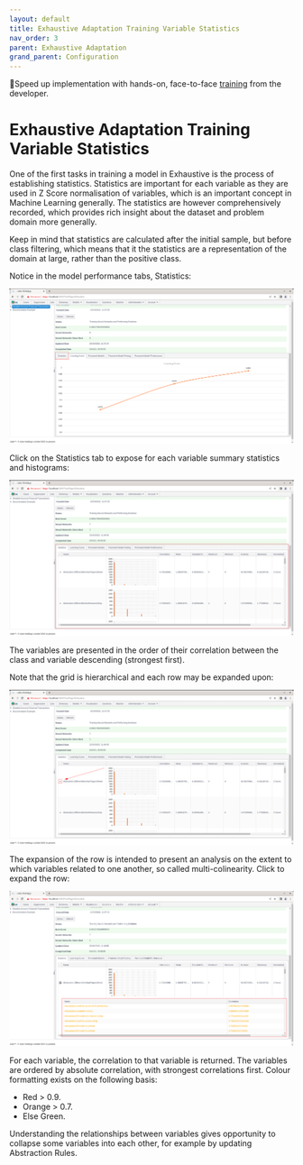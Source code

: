 ```yaml
---
layout: default
title: Exhaustive Adaptation Training Variable Statistics
nav_order: 3
parent: Exhaustive Adaptation
grand_parent: Configuration
---
```


🚀Speed up implementation with hands-on, face-to-face [training](https://www.jube.io/training) from the developer.

# Exhaustive Adaptation Training Variable Statistics
One of the first tasks in training a model in Exhaustive is the process of establishing statistics.  Statistics are important for each variable as they are used in Z Score normalisation of variables,  which is an important concept in Machine Learning generally. The statistics are however comprehensively recorded, which provides rich insight about the dataset and problem domain more generally.

Keep in mind that statistics are calculated after the initial sample, but before class filtering, which means that it the statistics are a representation of the domain at large,  rather than the positive class.

Notice in the model performance tabs, Statistics:

![Image](LocationOfTab.png)

Click on the Statistics tab to expose for each variable summary statistics and histograms:

![Image](ExposedStatistics.png)

The variables are presented in the order of their correlation between the class and variable descending (strongest first).

Note that the grid is hierarchical and each row may be expanded upon:

![Image](LocationOfRowExpansion.png)

The expansion of the row is intended to present an analysis on the extent to which variables related to one another,  so called multi-colinearity.  Click to expand the row:

![Image](ExpandedRow.png)

For each variable, the correlation to that variable is returned.  The variables are ordered by absolute correlation, with strongest correlations first.  Colour formatting exists on the following basis:

* Red > 0.9.
* Orange > 0.7.
* Else Green.

Understanding the relationships between variables gives opportunity to collapse some variables into each other,  for example by updating Abstraction Rules.